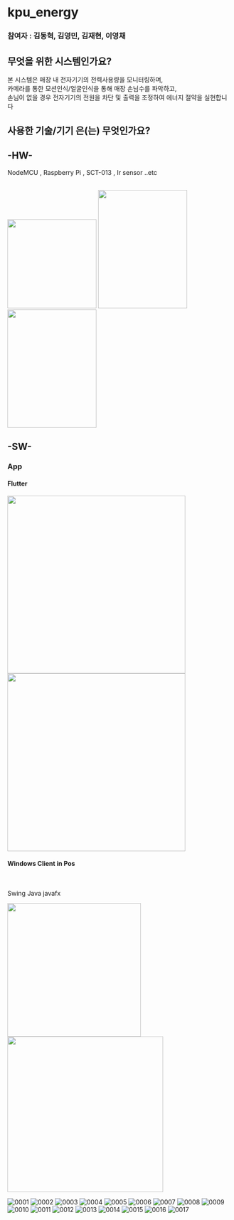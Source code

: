 <h1>kpu_energy</h1>
<h3>참여자 : 김동혁, 김영민, 김재현, 이영채</h3>

<h2>무엇을 위한 시스템인가요? </h2>
본 시스템은 매장 내 전자기기의 전력사용량을 모니터링하며,<br>카메라를 통한 모션인식/얼굴인식을 통해 매장 손님수를 파악하고,
<br>손님이 없을 경우 전자기기의 전원을 차단 및 출력을 조정하여 에너지 절약을 실현합니다

<h2>사용한 기술/기기 은(는) 무엇인가요?</h2>

<h2>-HW-</h2>
NodeMCU , Raspberry Pi , SCT-013 , Ir sensor ..etc<br><br>

<img src="https://user-images.githubusercontent.com/25499386/133416045-19268dba-548e-432e-9849-fc7d5690c882.jpg" width="200"> <img src="https://user-images.githubusercontent.com/25499386/133416139-b49a14ee-02c6-4261-9bc0-5fbcb4849ba8.jpg" width="200" height= "266"> <img src="https://user-images.githubusercontent.com/25499386/133417376-1e58f86c-7190-4f18-9130-92c297b7f99d.jpg" width="200" height= "266">



<h2>-SW-</h2>
<h3>App</h3> 
<h4>Flutter</h4>

<img src="https://user-images.githubusercontent.com/25499386/133418608-d2eb73d0-c832-491c-b11f-18959346fb88.png" width="400">
<img src="https://user-images.githubusercontent.com/25499386/133418718-89d35bd4-5469-406d-99a2-9f44b952f844.png" width="400">




<h4>Windows Client in Pos</h4> <br>

Swing Java javafx

<img src="https://user-images.githubusercontent.com/25499386/133418387-d17d336e-a944-4119-bd9c-6da6701f6c79.png" width="300"> <img src="https://user-images.githubusercontent.com/25499386/133419165-fe8a79ab-218a-4296-a57f-168159a8af78.png" height= "350" >


![0001](https://user-images.githubusercontent.com/51106074/140595367-e4b82449-9d5c-4085-9296-381cf655cb74.jpg)
![0002](https://user-images.githubusercontent.com/51106074/140595369-552e0c2a-d49d-419c-98df-a80351541ca5.jpg)
![0003](https://user-images.githubusercontent.com/51106074/140595370-78719312-d1a0-4dee-9b6c-0086f66ffd48.jpg)
![0004](https://user-images.githubusercontent.com/51106074/140595371-ff63ea26-f521-4ef5-baff-288c2159c0f7.jpg)
![0005](https://user-images.githubusercontent.com/51106074/140595373-38656f87-14a3-491a-8d15-e04b50a1d3be.jpg)
![0006](https://user-images.githubusercontent.com/51106074/140595374-0cbd60b8-2778-4c3f-8d9c-8e160eda94db.jpg)
![0007](https://user-images.githubusercontent.com/51106074/140595375-4ec081a1-06d6-4aac-812a-3e68c21fe691.jpg)
![0008](https://user-images.githubusercontent.com/51106074/140595378-b0f827ec-56ff-48ad-8ab8-fda090e1fab4.jpg)
![0009](https://user-images.githubusercontent.com/51106074/140595379-90ff1413-c649-4b6e-b555-15fa7d64a3ab.jpg)
![0010](https://user-images.githubusercontent.com/51106074/140595380-845311f4-5350-4937-a938-d4a28e67efea.jpg)
![0011](https://user-images.githubusercontent.com/51106074/140595381-1e77a2ee-721b-4bf4-8a3f-1997386d7649.jpg)
![0012](https://user-images.githubusercontent.com/51106074/140595383-3883dc34-3121-4887-a3c9-099f081c4be6.jpg)
![0013](https://user-images.githubusercontent.com/51106074/140595384-2cbeae37-f62f-4e60-9b82-69c8ea4b6153.jpg)
![0014](https://user-images.githubusercontent.com/51106074/140595385-1d219d14-a688-4a69-9b55-3ca7788052dc.jpg)
![0015](https://user-images.githubusercontent.com/51106074/140595387-1e1095a2-283a-453b-99b4-dbb9bbb68d0c.jpg)
![0016](https://user-images.githubusercontent.com/51106074/140595390-4c3a42e1-63c7-4a39-b1d0-927f11d8de73.jpg)
![0017](https://user-images.githubusercontent.com/51106074/140595391-feafad40-29ce-4ac3-b7c8-de543a2cfec0.jpg)





